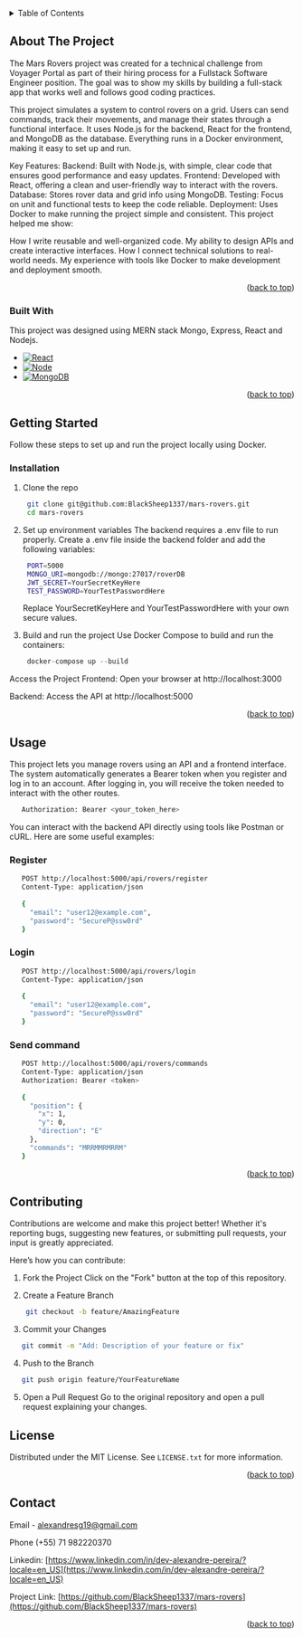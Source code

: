 <!-- Improved compatibility of back to top link: See: https://github.com/othneildrew/Best-README-Template/pull/73 -->

<a id="readme-top"></a>

<!-- TABLE OF CONTENTS -->
<details>
  <summary>Table of Contents</summary>
  <ol>
    <li>
      <a href="#about-the-project">About The Project</a>
      <ul>
        <li><a href="#built-with">Built With</a></li>
      </ul>
    </li>
    <li>
      <a href="#getting-started">Getting Started</a>
      <ul>
        <li><a href="#installation">Installation</a></li>
      </ul>
    </li>
    <li><a href="#usage">Usage</a></li>
    <li><a href="#contributing">Contributing</a></li>
    <li><a href="#license">License</a></li>
    <li><a href="#contact">Contact</a></li>
  </ol>
</details>

<!-- ABOUT THE PROJECT -->

## About The Project

The Mars Rovers project was created for a technical challenge from Voyager Portal as part of their hiring process for a Fullstack Software Engineer position. The goal was to show my skills by building a full-stack app that works well and follows good coding practices.

This project simulates a system to control rovers on a grid. Users can send commands, track their movements, and manage their states through a functional interface. It uses Node.js for the backend, React for the frontend, and MongoDB as the database. Everything runs in a Docker environment, making it easy to set up and run.

Key Features:
Backend: Built with Node.js, with simple, clear code that ensures good performance and easy updates.
Frontend: Developed with React, offering a clean and user-friendly way to interact with the rovers.
Database: Stores rover data and grid info using MongoDB.
Testing: Focus on unit and functional tests to keep the code reliable.
Deployment: Uses Docker to make running the project simple and consistent.
This project helped me show:

How I write reusable and well-organized code.
My ability to design APIs and create interactive interfaces.
How I connect technical solutions to real-world needs.
My experience with tools like Docker to make development and deployment smooth.

<p align="right">(<a href="#readme-top">back to top</a>)</p>

### Built With

This project was designed using MERN stack Mongo, Express, React and Nodejs.

- [![React][React.js]][React-url]
- [![Node][Node.js]][Node-url]
- [![MongoDB][Mongodb.com]][Mongodb-url]

<p align="right">(<a href="#readme-top">back to top</a>)</p>

<!-- GETTING STARTED -->

## Getting Started

Follow these steps to set up and run the project locally using Docker.


### Installation

1. Clone the repo
   ```sh
    git clone git@github.com:BlackSheep1337/mars-rovers.git
    cd mars-rovers
   ```
2. Set up environment variables
  The backend requires a .env file to run properly. Create a .env file inside the backend folder and add the following variables:
   ```sh
    PORT=5000
    MONGO_URI=mongodb://mongo:27017/roverDB
    JWT_SECRET=YourSecretKeyHere
    TEST_PASSWORD=YourTestPasswordHere
   ```
   Replace YourSecretKeyHere and YourTestPasswordHere with your own secure values.

3. Build and run the project
Use Docker Compose to build and run the containers:
   ```js
    docker-compose up --build
   ```
Access the Project
Frontend: Open your browser at http://localhost:3000

Backend: Access the API at http://localhost:5000

<p align="right">(<a href="#readme-top">back to top</a>)</p>

<!-- USAGE EXAMPLES -->

## Usage

This project lets you manage rovers using an API and a frontend interface. The system automatically generates a Bearer token when you register and log in to an account. After logging in, you will receive the token needed to interact with the other routes.


   ```sh
      Authorization: Bearer <your_token_here>
   ```


You can interact with the backend API directly using tools like Postman or cURL.
Here are some useful examples:

### Register
   ```sh
      POST http://localhost:5000/api/rovers/register
      Content-Type: application/json
      
      {
        "email": "user12@example.com",
        "password": "SecureP@ssw0rd"
      }
   ```

### Login
   ```sh
      POST http://localhost:5000/api/rovers/login
      Content-Type: application/json
      
      {
        "email": "user12@example.com",
        "password": "SecureP@ssw0rd"
      }
   ```

### Send command
   ```sh
      POST http://localhost:5000/api/rovers/commands  
      Content-Type: application/json
      Authorization: Bearer <token>
      
      {
        "position": {
          "x": 1,
          "y": 0,
          "direction": "E"
        },
        "commands": "MRRMMRMRRM"
      }
   ```

<p align="right">(<a href="#readme-top">back to top</a>)</p>

<!-- CONTRIBUTING -->

## Contributing

Contributions are welcome and make this project better! Whether it's reporting bugs, suggesting new features, or submitting pull requests, your input is greatly appreciated.

Here’s how you can contribute:

1. Fork the Project
   Click on the "Fork" button at the top of this repository.

2. Create a Feature Branch
```sh
    git checkout -b feature/AmazingFeature
   ```
3. Commit your Changes
 ```sh
    git commit -m "Add: Description of your feature or fix"
   ```

4. Push to the Branch
 ```sh
    git push origin feature/YourFeatureName
   ```
5. Open a Pull Request
   Go to the original repository and open a pull request explaining your changes.



<!-- LICENSE -->

## License

Distributed under the MIT License. See `LICENSE.txt` for more information.

<p align="right">(<a href="#readme-top">back to top</a>)</p>

<!-- CONTACT -->

## Contact

Email - alexandresg19@gmail.com

Phone (+55) 71 982220370

Linkedin: [https://www.linkedin.com/in/dev-alexandre-pereira/?locale=en_US](https://www.linkedin.com/in/dev-alexandre-pereira/?locale=en_US)

Project Link: [https://github.com/BlackSheep1337/mars-rovers](https://github.com/BlackSheep1337/mars-rovers)

<p align="right">(<a href="#readme-top">back to top</a>)</p>

<!-- MARKDOWN LINKS & IMAGES -->
<!-- https://www.markdownguide.org/basic-syntax/#reference-style-links -->

[contributors-shield]: https://img.shields.io/github/contributors/othneildrew/Best-README-Template.svg?style=for-the-badge
[contributors-url]: https://github.com/othneildrew/Best-README-Template/graphs/contributors
[forks-shield]: https://img.shields.io/github/forks/othneildrew/Best-README-Template.svg?style=for-the-badge
[forks-url]: https://github.com/othneildrew/Best-README-Template/network/members
[stars-shield]: https://img.shields.io/github/stars/othneildrew/Best-README-Template.svg?style=for-the-badge
[stars-url]: https://github.com/othneildrew/Best-README-Template/stargazers
[issues-shield]: https://img.shields.io/github/issues/othneildrew/Best-README-Template.svg?style=for-the-badge
[issues-url]: https://github.com/othneildrew/Best-README-Template/issues
[license-shield]: https://img.shields.io/github/license/othneildrew/Best-README-Template.svg?style=for-the-badge
[license-url]: https://github.com/othneildrew/Best-README-Template/blob/master/LICENSE.txt
[linkedin-shield]: https://img.shields.io/badge/-LinkedIn-black.svg?style=for-the-badge&logo=linkedin&colorB=555
[linkedin-url]: https://linkedin.com/in/othneildrew
[product-screenshot]: images/screenshot.png
[Next.js]: https://img.shields.io/badge/next.js-000000?style=for-the-badge&logo=nextdotjs&logoColor=white
[Next-url]: https://nextjs.org/
[React.js]: https://img.shields.io/badge/React-20232A?style=for-the-badge&logo=react&logoColor=61DAFB
[React-url]: https://reactjs.org/
[Vue.js]: https://img.shields.io/badge/Vue.js-35495E?style=for-the-badge&logo=vuedotjs&logoColor=4FC08D
[Vue-url]: https://vuejs.org/
[Angular.io]: https://img.shields.io/badge/Angular-DD0031?style=for-the-badge&logo=angular&logoColor=white
[Angular-url]: https://angular.io/
[Svelte.dev]: https://img.shields.io/badge/Svelte-4A4A55?style=for-the-badge&logo=svelte&logoColor=FF3E00
[Svelte-url]: https://svelte.dev/
[Laravel.com]: https://img.shields.io/badge/Laravel-FF2D20?style=for-the-badge&logo=laravel&logoColor=white
[Laravel-url]: https://laravel.com
[Bootstrap.com]: https://img.shields.io/badge/Bootstrap-563D7C?style=for-the-badge&logo=bootstrap&logoColor=white
[Bootstrap-url]: https://getbootstrap.com
[JQuery.com]: https://img.shields.io/badge/jQuery-0769AD?style=for-the-badge&logo=jquery&logoColor=white
[JQuery-url]: https://jquery.com
[Node.js]: https://img.shields.io/badge/Node.js-6DA55F?style=flat-square&logo=node.js&logoColor=white
[Node-url]: https://nodejs.org/
[Mongodb.com]: https://img.shields.io/badge/MongoDB-47A248?style=flat-square&logo=mongodb&logoColor=white
[Mongodb-url]: https://www.mongodb.com/
